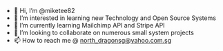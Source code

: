 - 👋 Hi, I’m @miketee82
- 👀 I’m interested in learning new Technology and Open Source Systems
- 🌱 I’m currently learning Mailchimp API and Stripe API
- 💞️ I’m looking to collaborate on numerous small system projects
- 📫 How to reach me @ north_dragonsg@yahoo.com.sg

<!---
miketee82/miketee82 is a ✨ special ✨ repository because its `README.md` (this file) appears on your GitHub profile.
You can click the Preview link to take a look at your changes.
--->
